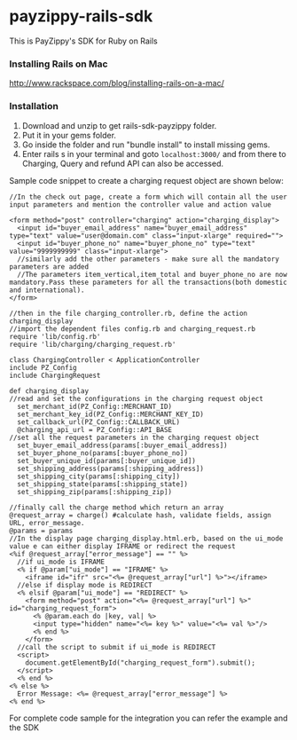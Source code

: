 payzippy-rails-sdk
==================

This is PayZippy's SDK for Ruby on Rails

### Installing Rails on Mac
http://www.rackspace.com/blog/installing-rails-on-a-mac/

### Installation

1. Download and unzip to get rails-sdk-payzippy folder.
2. Put it in your gems folder.
3. Go inside the folder and run "bundle install" to install missing gems.
4. Enter rails s in your terminal and goto `localhost:3000/` and from there to Charging, Query and refund API can also be accessed.

Sample code snippet to create a charging request object are shown below:

```
//In the check out page, create a form which will contain all the user input parameters and mention the controller value and action value

<form method="post" controller="charging" action="charging_display">
  <input id="buyer_email_address" name="buyer_email_address" type="text" value="user@domain.com" class="input-xlarge" required="">
  <input id="buyer_phone_no" name="buyer_phone_no" type="text" value="9999999999" class="input-xlarge">
  //similarly add the other parameters - make sure all the mandatory parameters are added
  //The parameters item_vertical,item_total and buyer_phone_no are now mandatory.Pass these parameters for all the transactions(both domestic and international).
</form>

//then in the file charging_controller.rb, define the action charging_display
//import the dependent files config.rb and charging_request.rb
require 'lib/config.rb'
require 'lib/charging/charging_request.rb'

class ChargingController < ApplicationController
include PZ_Config
include ChargingRequest

def charging_display
//read and set the configurations in the charging request object
  set_merchant_id(PZ_Config::MERCHANT_ID)
  set_merchant_key_id(PZ_Config::MERCHANT_KEY_ID)
  set_callback_url(PZ_Config::CALLBACK_URL)
  @charging_api_url = PZ_Config::API_BASE
//set all the request parameters in the charging request object
  set_buyer_email_address(params[:buyer_email_address])
  set_buyer_phone_no(params[:buyer_phone_no])
  set_buyer_unique_id(params[:buyer_unique_id])
  set_shipping_address(params[:shipping_address])
  set_shipping_city(params[:shipping_city])
  set_shipping_state(params[:shipping_state])
  set_shipping_zip(params[:shipping_zip])

//finally call the charge method which return an array
@request_array = charge() #calculate hash, validate fields, assign URL, error_message.
@params = params
//In the display page charging_display.html.erb, based on the ui_mode value e can either display IFRAME or redirect the request
<%if @request_array["error_message"] == "" %>
  //if ui_mode is IFRAME
  <% if @param["ui_mode"] == "IFRAME" %>
    <iframe id="ifr" src="<%= @request_array["url"] %>"></iframe>
  //else if display mode is REDIRECT
  <% elsif @param["ui_mode"] == "REDIRECT" %>
    <form method="post" action="<%= @request_array["url"] %>" id="charging_request_form">
      <% @param.each do |key, val| %>
      <input type="hidden" name="<%= key %>" value="<%= val %>"/>
      <% end %>
    </form>
  //call the script to submit if ui_mode is REDIRECT
  <script>
    document.getElementById("charging_request_form").submit();
  </script>
  <% end %>
<% else %>
  Error Message: <%= @request_array["error_message"] %>
<% end %>
```

For complete code sample for the integration you can refer the example and the SDK
